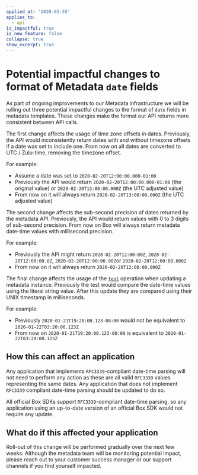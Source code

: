 ```yaml
---
applied_at: '2020-03-30'
applies_to:
  - api
is_impactful: true
is_new_feature: false
collapse: true
show_excerpt: true
---
```


# Potential impactful changes to format of Metadata `date` fields

As part of ongoing improvements to our Metadata infrastructure we will be
rolling out three potential impactful changes to the format of `date` fields in
metadata templates. These changes make the format our API returns more
consistent between API calls.

<!-- more -->

The first change affects the usage of time zone offsets in dates. Previously,
the API would inconsistently return dates with and without timezone offsets if a
date was set to include one. From now on all dates are converted to UTC /
Zulu-time, removing the timezone offset.

For example:

* Assume a date was set to `2020-02-20T12:00:00.000-01:00`
* Previously the API would return `2020-02-20T12:00:00.000-01:00` (the original
  value) or `2020-02-20T13:00:00.000Z` (the UTC adjusted value)
* From now on it will always return `2020-02-20T13:00:00.000Z` (the UTC adjusted
  value)

The second change affects the sub-second precision of dates returned by the
metadata API. Previously, the API would return values with 0 to 3 digits of
sub-second precision. From now on Box will always return metadata date-time
values with millisecond precision.

For example:

* Previously the API might return `2020-02-20T12:00:00Z`,
  `2020-02-20T12:00:00.0Z`, `2020-02-20T12:00:00.00Z`or
  `2020-02-20T12:00:00.000Z`
* From now on it will always return `2020-02-20T12:00:00.000Z`

The final change affects the usage of the
[`test`](g/metadata/instances/update/#Test-a-value) operation when updating a
metadata instance. Previously the test would compare the date-time values using
the literal string value. After this update they are compared using their UNIX
timestamp in milliseconds.

For example:

* Previously `2020-01-21T19:20:00.123-08:00` would not be equivalent to
  `2020-01-22T03:20:00.123Z`
* From now on `2020-01-21T19:20:00.123-08:00` is equivalent to
  `2020-01-22T03:20:00.123Z`

## How this can affect an application

Any application that implements `RFC3339`-compliant date-time parsing will not
need to perform any action as these are all valid `RFC3339` values representing
the same dates. Any application that does not implement `RFC3339` compliant
date-time parsing should be updated to do so.

All official Box SDKs support `RFC3339`-compliant date-time parsing, so any
application using an up-to-date version of an official Box SDK would not require
any update.

## What do if this affected your application

Roll-out of this change will be performed gradually over the next few weeks.
Although the metadata team will be monitoring potential impact, please reach out
to your customer success manager or our support channels if you find yourself
impacted.

